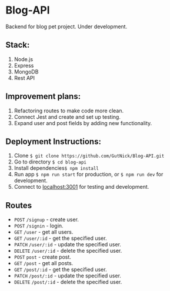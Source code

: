 # Blog-API

Backend for blog pet project. Under development.

## Stack:
1. Node.js
2. Express
3. MongoDB
4. Rest API

## Improvement plans:
1. Refactoring routes to make code more clean.
2. Connect Jest and create and set up testing.
3. Expand user and post fields by adding new functionality.


## Deployment Instructions:
1. Clone `$ git clone https://github.com/GutNick/Blog-API.git`
2. Go to directory `$ cd blog-api`
3. Install dependencies`$ npm install`
4. Run app `$ npm run start` for production, or `$ npm run dev` for development.
5. Connect to [localhost:3001](http://localhost:3001/) for testing and development.

## Routes
- `POST` `/signup` - create user.
- `POST` `/signin` - login.
- `GET` `/user` - get all users.
- `GET` `/user/:id` - get the specified user.
- `PATCH` `/user/:id` - update the specified user.
- `DELETE` `/user/:id` - delete the specified user.
- `POST` `post` - create post.
- `GET` `/post` - get all posts.
- `GET` `/post/:id` - get the specified user.
- `PATCH` `/post/:id` - update the specified user.
- `DELETE` `/post/:id` - delete the specified user.
